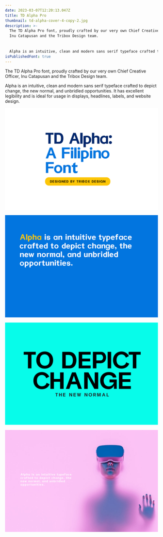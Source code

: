 ```yaml
---
date: 2023-03-07T12:20:13.047Z
title: TD Alpha Pro
thumbnail: td-alpha-cover-4-copy-2.jpg
description: >-
  The TD Alpha Pro font, proudly crafted by our very own Chief Creative Officer,
  Inu Catapusan and the Tribox Design team. 


  Alpha is an intuitive, clean and modern sans serif typeface crafted to depict change, the new normal, and unbridled opportunities. It has excellent legibility and is ideal for usage in displays, headlines, labels, and website design.
isPublishedFont: true
---
```

The TD Alpha Pro font, proudly crafted by our very own Chief Creative Officer, Inu Catapusan and the Tribox Design team. 

Alpha is an intuitive, clean and modern sans serif typeface crafted to depict change, the new normal, and unbridled opportunities. It has excellent legibility and is ideal for usage in displays, headlines, labels, and website design.

![Tribox Design font](artboard-1.jpg)

![Tribox Design font](td-alpha-cover-2-copy.jpg)

![Tribox Design font](td-alpha-cover-3-copy-2.jpg)

![Tribox Design font](td-alpha-cover-5-copy-2.jpg)